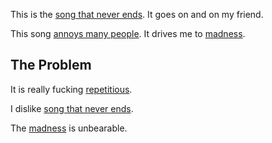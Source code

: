 This is the [song that never ends].  It goes on and on my friend.

This song [annoys many people].  It drives me to [madness](https://en.wiktionary.org/wiki/madness).

[song that never ends]: https://en.wikipedia.org/wiki/The_Song_That_Doesn%27t_End
[annoys many people]: https://en.wikipedia.org/wiki/SpongeBob%27s_Greatest_Hits

## The Problem

It is really fucking [repetitious](https://en.wiktionary.org/wiki/repetitious).

I dislike [song that never ends](https://en.wikipedia.org/wiki/The_Song_That_Doesn%27t_End).

The [madness] is unbearable.

[madness]: https://en.wiktionary.org/wiki/apoplectic